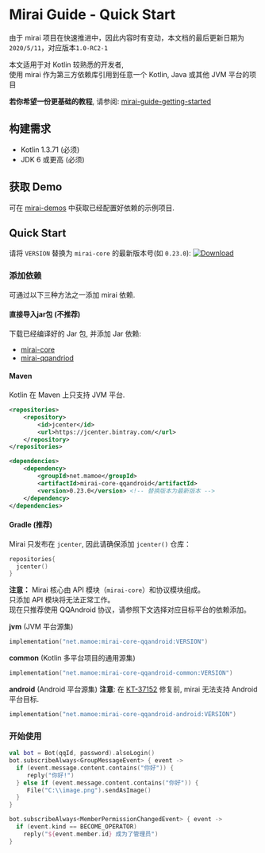 # Mirai Guide - Quick Start

由于 mirai 项目在快速推进中，因此内容时有变动，本文档的最后更新日期为```2020/5/11```，对应版本```1.0-RC2-1```

本文适用于对 Kotlin 较熟悉的开发者,  
使用 mirai 作为第三方依赖库引用到任意一个 Kotlin, Java 或其他 JVM 平台的项目

**若你希望一份更基础的教程**, 请参阅: [mirai-guide-getting-started](guide_getting_started.md)

## 构建需求

- Kotlin 1.3.71 (必须)
- JDK 6 或更高 (必须)

## 获取 Demo
可在 [mirai-demos](https://github.com/mamoe/mirai-demos) 中获取已经配置好依赖的示例项目.

## Quick Start

请将 `VERSION` 替换为 `mirai-core` 的最新版本号(如 `0.23.0`):
[![Download](https://api.bintray.com/packages/him188moe/mirai/mirai-core/images/download.svg)](https://bintray.com/him188moe/mirai/mirai-core/)  

### 添加依赖
可通过以下三种方法之一添加 mirai 依赖.

#### 直接导入jar包 (不推荐)
下载已经编译好的 Jar 包, 并添加 Jar 依赖:
- [mirai-core](https://github.com/mamoe/mirai-repo/tree/master/shadow/mirai-core)
- [mirai-qqandriod](https://github.com/mamoe/mirai-repo/tree/master/shadow/mirai-core-qqandroid)

#### Maven

Kotlin 在 Maven 上只支持 JVM 平台.

```xml
<repositories>
    <repository>
        <id>jcenter</id>
        <url>https://jcenter.bintray.com/</url>
    </repository>
</repositories>
```

```xml
<dependencies>
    <dependency>
        <groupId>net.mamoe</groupId>
        <artifactId>mirai-core-qqandroid</artifactId>
        <version>0.23.0</version> <!-- 替换版本为最新版本 -->
    </dependency>
</dependencies>
```

#### Gradle (推荐)

Mirai 只发布在 `jcenter`, 因此请确保添加 `jcenter()` 仓库：

```kotlin
repositories{
  jcenter()
}
```

**注意：**
Mirai 核心由 API 模块（`mirai-core`）和协议模块组成。  
只添加 API 模块将无法正常工作。  
现在只推荐使用 QQAndroid 协议，请参照下文选择对应目标平台的依赖添加。

**jvm** (JVM 平台源集)

```kotlin
implementation("net.mamoe:mirai-core-qqandroid:VERSION")
```

**common** (Kotlin 多平台项目的通用源集)

```kotlin
implementation("net.mamoe:mirai-core-qqandroid-common:VERSION")
```

**android** (Android 平台源集)
**注意**: 在 [KT-37152](https://youtrack.jetbrains.com/issue/KT-37152) 修复前, mirai 无法支持 Android 平台目标.
```kotlin
implementation("net.mamoe:mirai-core-qqandroid-android:VERSION")
```

### 开始使用

```kotlin
val bot = Bot(qqId, password).alsoLogin()
bot.subscribeAlways<GroupMessageEvent> { event ->
  if (event.message.content.contains("你好")) {
     reply("你好!")
  } else if (event.message.content.contains("你好")) {
     File("C:\\image.png").sendAsImage()
  } 
}

bot.subscribeAlways<MemberPermissionChangedEvent> { event ->
  if (event.kind == BECOME_OPERATOR)
    reply("${event.member.id} 成为了管理员")
}
```
